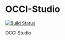 # OCCI-Studio

[![Build Status](https://travis-ci.org/occiware/OCCI-Studio.svg?branch=master)](https://travis-ci.org/occiware/OCCI-Studio)

OCCI Studio

